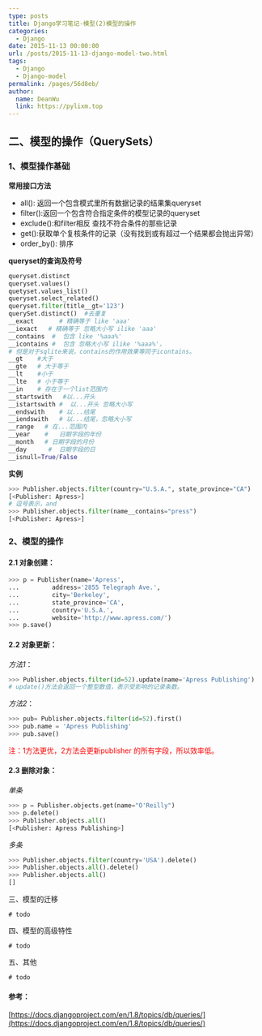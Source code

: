 ```yaml
---
type: posts
title: Django学习笔记-模型(2)模型的操作
categories: 
  - Django
date: 2015-11-13 00:00:00
url: /posts/2015-11-13-django-model-two.html
tags: 
  - Django
  - Django-model
permalink: /pages/56d8eb/
author: 
  name: DeanWu
  link: https://pylixm.top
---
```




## 二、模型的操作（QuerySets）

### 1、模型操作基础

**常用接口方法**

- all(): 返回一个包含模式里所有数据记录的结果集queryset 
- filter():返回一个包含符合指定条件的模型记录的queryset
- exclude():和filter相反 查找不符合条件的那些记录
- get():获取单个复核条件的记录（没有找到或有超过一个结果都会抛出异常）
- order_by(): 排序
<!-- more -->
**queryset的查询及符号**

```python
queryset.distinct 
queryset.values()
quetyset.values_list()
queryset.select_related()
queryset.filter(title__gt='123')
querySet.distinct()  #去重复
__exact       # 精确等于 like 'aaa'
__iexact   # 精确等于 忽略大小写 ilike 'aaa'
__contains  #  包含 like '%aaa%'
__icontains #  包含 忽略大小写 ilike '%aaa%'，
# 但是对于sqlite来说，contains的作用效果等同于icontains。
__gt    #大于
__gte   # 大于等于
__lt    #小于
__lte   # 小于等于
__in    # 存在于一个list范围内
__startswith   #以...开头
__istartswith #  以...开头 忽略大小写
__endswith    # 以...结尾
__iendswith   # 以...结尾，忽略大小写
__range   # 在...范围内
__year    #   日期字段的年份
__month   # 日期字段的月份
__day      #  日期字段的日
__isnull=True/False
```

**实例**

```python
>>> Publisher.objects.filter(country="U.S.A.", state_province="CA")
[<Publisher: Apress>]
# 逗号表示，and
>>> Publisher.objects.filter(name__contains="press")
[<Publisher: Apress>]
```
### 2、模型的操作

#### 2.1 对象创建：

```python
>>> p = Publisher(name='Apress',
...         address='2855 Telegraph Ave.',
...         city='Berkeley',
...         state_province='CA',
...         country='U.S.A.',
...         website='http://www.apress.com/')
>>> p.save()
```
#### 2.2 对象更新：

*方法1*：

```python
>>> Publisher.objects.filter(id=52).update(name='Apress Publishing')
# update()方法会返回一个整型数值，表示受影响的记录条数。
```

*方法2*：

```python
>>> pub= Publisher.objects.filter(id=52).first()
>>> pub.name = 'Apress Publishing'
>>> pub.save()
```

<font color='red'>注：1方法更优，2方法会更新publisher 的所有字段，所以效率低。</font>

#### 2.3 删除对象：

*单条*

```python
>>> p = Publisher.objects.get(name="O'Reilly")
>>> p.delete()
>>> Publisher.objects.all()
[<Publisher: Apress Publishing>]
```

*多条*

```python
>>> Publisher.objects.filter(country='USA').delete()
>>> Publisher.objects.all().delete()
>>> Publisher.objects.all()
[]
```

三、模型的迁移

    # todo

四、模型的高级特性

    # todo 

五、其他

    # todo 
    
    
#### 参考：

[https://docs.djangoproject.com/en/1.8/topics/db/queries/](https://docs.djangoproject.com/en/1.8/topics/db/queries/)


